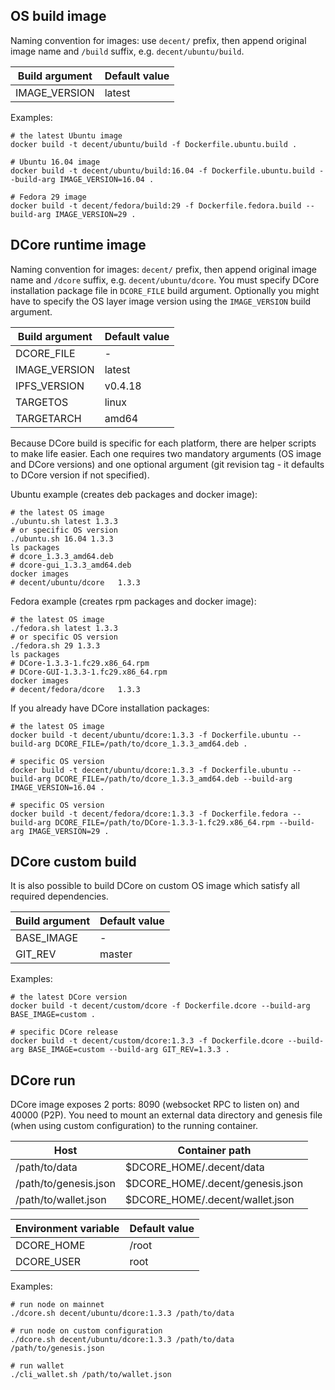 ## OS build image

Naming convention for images: use `decent/` prefix, then append original image name and `/build` suffix, e.g. `decent/ubuntu/build`.

| Build argument | Default value |
| --------------- | ------------- |
| IMAGE_VERSION | latest |

Examples:

    # the latest Ubuntu image
    docker build -t decent/ubuntu/build -f Dockerfile.ubuntu.build .

    # Ubuntu 16.04 image
    docker build -t decent/ubuntu/build:16.04 -f Dockerfile.ubuntu.build --build-arg IMAGE_VERSION=16.04 .

    # Fedora 29 image
    docker build -t decent/fedora/build:29 -f Dockerfile.fedora.build --build-arg IMAGE_VERSION=29 .

## DCore runtime image

Naming convention for images: `decent/` prefix, then append original image name and `/dcore` suffix, e.g. `decent/ubuntu/dcore`. You must specify DCore installation package file in `DCORE_FILE` build argument. Optionally you might have to specify the OS layer image version using the `IMAGE_VERSION` build argument.

| Build argument | Default value |
| --------------- | ------------- |
| DCORE_FILE | - |
| IMAGE_VERSION | latest |
| IPFS_VERSION | v0.4.18 |
| TARGETOS | linux |
| TARGETARCH | amd64 |

Because DCore build is specific for each platform, there are helper scripts to make life easier. Each one requires
two mandatory arguments (OS image and DCore versions) and one optional argument (git revision tag - it defaults to DCore version if not specified).

Ubuntu example (creates deb packages and docker image):

    # the latest OS image
    ./ubuntu.sh latest 1.3.3
    # or specific OS version
    ./ubuntu.sh 16.04 1.3.3
    ls packages
    # dcore_1.3.3_amd64.deb
    # dcore-gui_1.3.3_amd64.deb
    docker images
    # decent/ubuntu/dcore   1.3.3

Fedora example (creates rpm packages and docker image):

    # the latest OS image
    ./fedora.sh latest 1.3.3
    # or specific OS version
    ./fedora.sh 29 1.3.3
    ls packages
    # DCore-1.3.3-1.fc29.x86_64.rpm
    # DCore-GUI-1.3.3-1.fc29.x86_64.rpm
    docker images
    # decent/fedora/dcore   1.3.3

If you already have DCore installation packages:

    # the latest OS image
    docker build -t decent/ubuntu/dcore:1.3.3 -f Dockerfile.ubuntu --build-arg DCORE_FILE=/path/to/dcore_1.3.3_amd64.deb .

    # specific OS version
    docker build -t decent/ubuntu/dcore:1.3.3 -f Dockerfile.ubuntu --build-arg DCORE_FILE=/path/to/dcore_1.3.3_amd64.deb --build-arg IMAGE_VERSION=16.04 .

    # specific OS version
    docker build -t decent/fedora/dcore:1.3.3 -f Dockerfile.fedora --build-arg DCORE_FILE=/path/to/DCore-1.3.3-1.fc29.x86_64.rpm --build-arg IMAGE_VERSION=29 .

## DCore custom build

It is also possible to build DCore on custom OS image which satisfy all required dependencies.

| Build argument | Default value |
| --------------- | ------------- |
| BASE_IMAGE | - |
| GIT_REV | master |

Examples:

    # the latest DCore version
    docker build -t decent/custom/dcore -f Dockerfile.dcore --build-arg BASE_IMAGE=custom .

    # specific DCore release
    docker build -t decent/custom/dcore:1.3.3 -f Dockerfile.dcore --build-arg BASE_IMAGE=custom --build-arg GIT_REV=1.3.3 .

## DCore run

DCore image exposes 2 ports: 8090 (websocket RPC to listen on) and 40000 (P2P).
You need to mount an external data directory and genesis file (when using custom configuration) to the running container.

| Host | Container path |
| ---- | -------------- |
| /path/to/data | $DCORE_HOME/.decent/data |
| /path/to/genesis.json | $DCORE_HOME/.decent/genesis.json |
| /path/to/wallet.json | $DCORE_HOME/.decent/wallet.json |

| Environment variable | Default value |
| -------------------- | ------------- |
| DCORE_HOME | /root |
| DCORE_USER | root |

Examples:

    # run node on mainnet
    ./dcore.sh decent/ubuntu/dcore:1.3.3 /path/to/data

    # run node on custom configuration
    ./dcore.sh decent/ubuntu/dcore:1.3.3 /path/to/data /path/to/genesis.json

    # run wallet
    ./cli_wallet.sh /path/to/wallet.json
